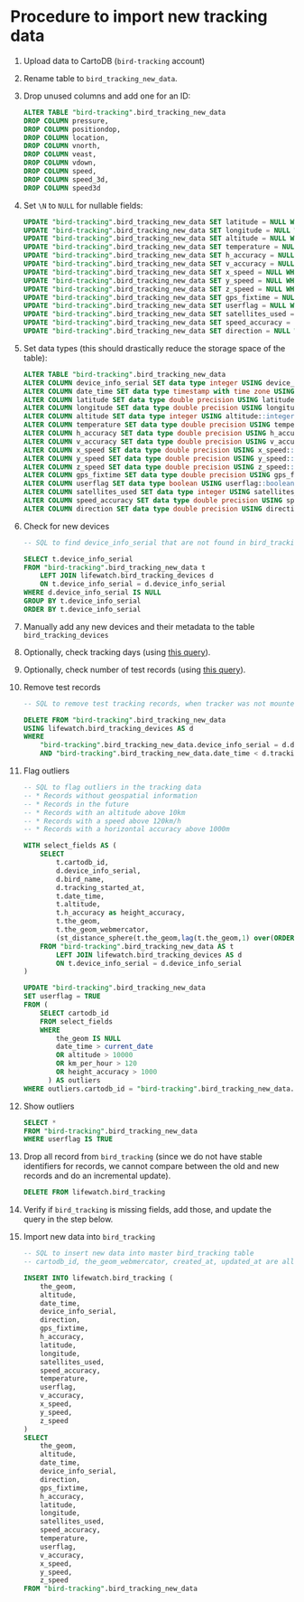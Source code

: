 # Procedure to import new tracking data

1. Upload data to CartoDB (`bird-tracking` account)
2. Rename table to `bird_tracking_new_data`.
3. Drop unused columns and add one for an ID:

    ```SQL
    ALTER TABLE "bird-tracking".bird_tracking_new_data
    DROP COLUMN pressure,
    DROP COLUMN positiondop,
    DROP COLUMN location,
    DROP COLUMN vnorth,
    DROP COLUMN veast,
    DROP COLUMN vdown,
    DROP COLUMN speed,
    DROP COLUMN speed_3d,
    DROP COLUMN speed3d
    ```

3. Set `\N` to `NULL` for nullable fields:

    ```SQL
    UPDATE "bird-tracking".bird_tracking_new_data SET latitude = NULL WHERE latitude = '\N';
    UPDATE "bird-tracking".bird_tracking_new_data SET longitude = NULL WHERE longitude = '\N';
    UPDATE "bird-tracking".bird_tracking_new_data SET altitude = NULL WHERE altitude = '\N';
    UPDATE "bird-tracking".bird_tracking_new_data SET temperature = NULL WHERE temperature = '\N';
    UPDATE "bird-tracking".bird_tracking_new_data SET h_accuracy = NULL WHERE h_accuracy = '\N';
    UPDATE "bird-tracking".bird_tracking_new_data SET v_accuracy = NULL WHERE v_accuracy = '\N';
    UPDATE "bird-tracking".bird_tracking_new_data SET x_speed = NULL WHERE x_speed = '\N';
    UPDATE "bird-tracking".bird_tracking_new_data SET y_speed = NULL WHERE y_speed = '\N';
    UPDATE "bird-tracking".bird_tracking_new_data SET z_speed = NULL WHERE z_speed = '\N';
    UPDATE "bird-tracking".bird_tracking_new_data SET gps_fixtime = NULL WHERE gps_fixtime = '\N';
    UPDATE "bird-tracking".bird_tracking_new_data SET userflag = NULL WHERE userflag = '\N';
    UPDATE "bird-tracking".bird_tracking_new_data SET satellites_used = NULL WHERE satellites_used = '\N';
    UPDATE "bird-tracking".bird_tracking_new_data SET speed_accuracy = NULL WHERE speed_accuracy = '\N';
    UPDATE "bird-tracking".bird_tracking_new_data SET direction = NULL WHERE direction = '\N';
    ```

4. Set data types (this should drastically reduce the storage space of the table):

    ```SQL
    ALTER TABLE "bird-tracking".bird_tracking_new_data
    ALTER COLUMN device_info_serial SET data type integer USING device_info_serial::integer,
    ALTER COLUMN date_time SET data type timestamp with time zone USING date_time::timestamp with time zone,
    ALTER COLUMN latitude SET data type double precision USING latitude::double precision,
    ALTER COLUMN longitude SET data type double precision USING longitude::double precision,
    ALTER COLUMN altitude SET data type integer USING altitude::integer,
    ALTER COLUMN temperature SET data type double precision USING temperature::double precision,
    ALTER COLUMN h_accuracy SET data type double precision USING h_accuracy::double precision,
    ALTER COLUMN v_accuracy SET data type double precision USING v_accuracy::double precision,
    ALTER COLUMN x_speed SET data type double precision USING x_speed::double precision,
    ALTER COLUMN y_speed SET data type double precision USING y_speed::double precision,
    ALTER COLUMN z_speed SET data type double precision USING z_speed::double precision,
    ALTER COLUMN gps_fixtime SET data type double precision USING gps_fixtime::double precision,
    ALTER COLUMN userflag SET data type boolean USING userflag::boolean,
    ALTER COLUMN satellites_used SET data type integer USING satellites_used::integer,
    ALTER COLUMN speed_accuracy SET data type double precision USING speed_accuracy::double precision,
    ALTER COLUMN direction SET data type double precision USING direction::double precision
    ```

5. Check for new devices

    ```SQL
    -- SQL to find device_info_serial that are not found in bird_tracking_devices
    
    SELECT t.device_info_serial
    FROM "bird-tracking".bird_tracking_new_data t
        LEFT JOIN lifewatch.bird_tracking_devices d
        ON t.device_info_serial = d.device_info_serial
    WHERE d.device_info_serial IS NULL
    GROUP BY t.device_info_serial
    ORDER BY t.device_info_serial
    ```

6. Manually add any new devices and their metadata to the table `bird_tracking_devices`

7. Optionally, check tracking days (using [this query](maintenance/selectTrackingPeriods.sql)).

8. Optionally, check number of test records (using [this query](maintenance/selectTestRecords.sql)).

9. Remove test records

    ```SQL
    -- SQL to remove test tracking records, when tracker was not mounted on bird
    
    DELETE FROM "bird-tracking".bird_tracking_new_data
    USING lifewatch.bird_tracking_devices AS d
    WHERE
        "bird-tracking".bird_tracking_new_data.device_info_serial = d.device_info_serial
        AND "bird-tracking".bird_tracking_new_data.date_time < d.tracking_started_at
    ```
    
10. Flag outliers

    ```SQL
    -- SQL to flag outliers in the tracking data
    -- * Records without geospatial information
    -- * Records in the future
    -- * Records with an altitude above 10km
    -- * Records with a speed above 120km/h
    -- * Records with a horizontal accuracy above 1000m
    
    WITH select_fields AS (
        SELECT
            t.cartodb_id,
            d.device_info_serial,
            d.bird_name,
            d.tracking_started_at,
            t.date_time,
            t.altitude,
            t.h_accuracy as height_accuracy,
            t.the_geom,
            t.the_geom_webmercator,
            (st_distance_sphere(t.the_geom,lag(t.the_geom,1) over(ORDER BY t.device_info_serial, t.date_time))/1000)/(extract(epoch FROM (t.date_time - lag(t.date_time,1) over(ORDER BY t.device_info_serial, t.date_time)))/3600) AS km_per_hour
        FROM "bird-tracking".bird_tracking_new_data AS t
            LEFT JOIN lifewatch.bird_tracking_devices AS d
            ON t.device_info_serial = d.device_info_serial
    )
    
    UPDATE "bird-tracking".bird_tracking_new_data
    SET userflag = TRUE
    FROM (
        SELECT cartodb_id
        FROM select_fields
        WHERE
            the_geom IS NULL
            date_time > current_date
            OR altitude > 10000
            OR km_per_hour > 120
            OR height_accuracy > 1000
          ) AS outliers
    WHERE outliers.cartodb_id = "bird-tracking".bird_tracking_new_data.cartodb_id
    ```
    
11. Show outliers

    ```SQL
    SELECT * 
    FROM "bird-tracking".bird_tracking_new_data
    WHERE userflag IS TRUE
    ```
    
12. Drop all record from `bird_tracking` (since we do not have stable identifiers for records, we cannot compare between the old and new records and do an incremental update). 

    ```SQL
    DELETE FROM lifewatch.bird_tracking
    ```

13. Verify if `bird_tracking` is missing fields, add those, and update the query in the step below.

14. Import new data into `bird_tracking`

    ```SQL
    -- SQL to insert new data into master bird_tracking table
    -- cartodb_id, the_geom_webmercator, created_at, updated_at are all calculated by CartoDB
    
    INSERT INTO lifewatch.bird_tracking (
        the_geom,
        altitude,
        date_time,
        device_info_serial,
        direction,
        gps_fixtime,
        h_accuracy,
        latitude,
        longitude,
        satellites_used,
        speed_accuracy,
        temperature,
        userflag,
        v_accuracy,
        x_speed,
        y_speed,
        z_speed
    )
    SELECT
        the_geom,
        altitude,
        date_time,
        device_info_serial,
        direction,
        gps_fixtime,
        h_accuracy,
        latitude,
        longitude,
        satellites_used,
        speed_accuracy,
        temperature,
        userflag,
        v_accuracy,
        x_speed,
        y_speed,
        z_speed
    FROM "bird-tracking".bird_tracking_new_data
    ```
